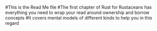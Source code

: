 #This is the Read Me file
#The first chapter of Rust for Rustaceans has everything you need to wrap your read around ownership and borrow concepts
#It covers mental models of different kinds to help you in this regard

